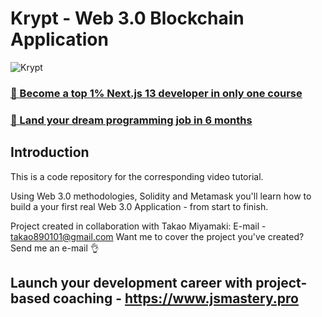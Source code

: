 # Krypt - Web 3.0 Blockchain Application

![Krypt](https://i.ibb.co/DVF4tNW/image.png)

### [🌟 Become a top 1% Next.js 13 developer in only one course](https://jsmastery.pro/next13)

### [🚀 Land your dream programming job in 6 months](https://jsmastery.pro/masterclass)

## Introduction

This is a code repository for the corresponding video tutorial.

Using Web 3.0 methodologies, Solidity and Metamask you'll learn how to build a your first real Web 3.0 Application - from start to finish.

Project created in collaboration with Takao Miyamaki:
E-mail - takao890101@gmail.com
Want me to cover the project you've created? Send me an e-mail 👌

## Launch your development career with project-based coaching - https://www.jsmastery.pro

